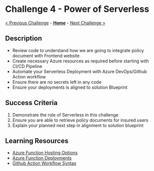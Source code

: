 # Challenge 4 - Power of Serverless

[< Previous Challenge](./Challenge03.md) - **[Home](.https://github.com/jethanivijay/devopswithgithubhack)** - [Next Challenge >](./Challenge05.md)

## Description

- Review code to understand how we are going to integrate policy document with Frontend website
- Create necessary Azure resources as required before starting with CI/CD Pipeline
- Automate your Serverless Deployment with Azure DevOps/Github Action workflow
- Ensure there are no secrets left in any code
- Ensure your deployments is aligned to solution Blueprint


## Success Criteria

1. Demonstrate the role of Serverless in this challenge
2. Ensure you are able to retrieve policy documents for insured users
3. Explain your planned next step in alignment to solution blueprint


## Learning Resources

- [Azure Function Hosting Options](https://docs.microsoft.com/en-in/azure/azure-functions/functions-scale)
- [Azure Function Deployments](https://docs.microsoft.com/en-in/azure/azure-functions/functions-deployment-technologies)
- [Github Action Workflow Syntax](https://docs.github.com/en/actions/reference/workflow-syntax-for-github-actions)
